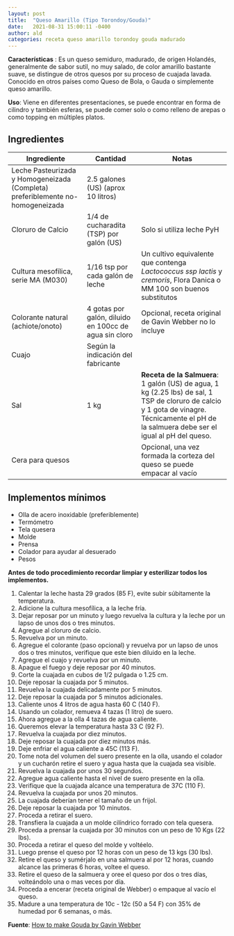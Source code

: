 ```yaml
---
layout: post
title:  "Queso Amarillo (Tipo Torondoy/Gouda)"
date:   2021-08-31 15:00:11 -0400
author: ald
categories: receta queso amarillo torondoy gouda madurado
---
```


**Características** : Es un queso semiduro, madurado, de origen Holandés, generalmente de sabor sutil, no muy salado, de color amarillo bastante suave, se distingue de otros quesos por su proceso de cuajada lavada. Conocido en otros países como Queso de Bola, o Gauda o simplemente queso amarillo.

**Uso**: Viene en diferentes presentaciones, se puede encontrar en forma de cilindro y también esferas, se puede comer solo o como relleno de arepas o como topping en múltiples platos.

## Ingredientes

Ingrediente | Cantidad | Notas
------------| ---------| -----
Leche Pasteurizada y Homogeneizada (Completa) preferiblemente no-homogeneizada | 2.5 galones (US) (aprox 10 litros) |
Cloruro de Calcio | 1/4 de cucharadita (TSP) por galón (US) | Solo si utiliza leche PyH
Cultura mesofílica, serie MA (M030) | 1/16 tsp por cada galón de leche | Un cultivo equivalente que contenga *Lactococcus ssp lactis* y *cremoris*, Flora Danica o MM 100 son buenos substitutos
Colorante natural (achiote/onoto) | 4 gotas por galón, diluido en 100cc de agua sin cloro | Opcional, receta original de Gavin Webber no lo incluye 
Cuajo | Según la indicación del fabricante | 
Sal | 1 kg | **Receta de la Salmuera**: 1 galón (US) de agua, 1 kg (2.25 lbs) de sal, 1 TSP de cloruro de calcio y 1 gota de vinagre. Técnicamente el pH de la salmuera debe ser el igual al pH del queso.
Cera para quesos | | Opcional, una vez formada la corteza del queso se puede empacar al vacío

## Implementos mínimos

- Olla de acero inoxidable (preferiblemente)
- Termómetro
- Tela quesera
- Molde
- Prensa
- Colador para ayudar al desuerado
- Pesos

**Antes de todo procedimiento recordar limpiar y esterilizar todos los implementos.**

1. Calentar la leche hasta 29 grados (85 F), evite subir súbitamente la temperatura.
2. Adicione la cultura mesofílica, a la leche fría.
3. Dejar reposar por un minuto y luego revuelva la cultura y la leche por un lapso de unos dos o tres minutos.
4. Agregue al cloruro de calcio.
5. Revuelva por un minuto.
6. Agregue el colorante (paso opcional) y revuelva por un lapso de unos dos o tres minutos, verifique que este bien diluido en la leche.
7. Agregue el cuajo y revuelva por un minuto.
8. Apague el fuego y deje reposar por 40 minutos.
9. Corte la cuajada en cubos de 1/2 pulgada o 1.25 cm.
10. Deje reposar la cuajada por 5 minutos.
11. Revuelva la cuajada delicadamente por 5 minutos.
12. Deje reposar la cuajada por 5 minutos adicionales.
13. Caliente unos 4 litros de agua hasta 60 C (140 F).
14. Usando un colador, remueva 4 tazas (1 litro) de suero.
15. Ahora agregue a la olla 4 tazas de agua caliente.
16. Queremos elevar la temperatura hasta 33 C (92 F).
17. Revuelva la cuajada por diez minutos.
18. Deje reposar la cuajada por diez minutos más.
19. Deje enfriar el agua caliente a 45C (113 F).
20. Tome nota del volumen del suero presente en la olla, usando el colador y un cucharón retire el suero y agua hasta que la cuajada sea visible.
21. Revuelva la cuajada por unos 30 segundos.
22. Agregue agua caliente hasta el nivel de suero presente en la olla.
23. Verifique que la cuajada alcance una temperatura de 37C (110 F).
24. Revuelva la cuajada por unos 20 minutos.
25. La cuajada deberían tener el tamaño de un frijol.
26. Deje reposar la cuajada por 10 minutos.
27. Proceda a retirar el suero.
28. Transfiera la cuajada a un molde cilíndrico forrado con tela quesera.
29. Proceda a prensar la cuajada por 30 minutos con un peso de 10 Kgs (22 lbs).
30. Proceda a retirar el queso del molde y voltéelo.
31. Luego prense el queso por 12 horas con un peso de 13 kgs (30 lbs).
32. Retire el queso y sumérjalo en una salmuera al por 12 horas, cuando alcance las primeras 6 horas, voltee el queso.
33. Retire el queso de la salmuera y oree el queso por dos o tres días, volteándolo una o mas veces por día.
34. Proceda a encerar (receta original de Webber) o empaque al vacío el queso.
35. Madure a una temperatura de 10c - 12c (50 a 54 F) con 35% de humedad por 6 semanas, o más. 

**Fuente**: [How to make Gouda by Gavin Webber](https://www.youtube.com/watch?v=2iwYqfTUtXo)